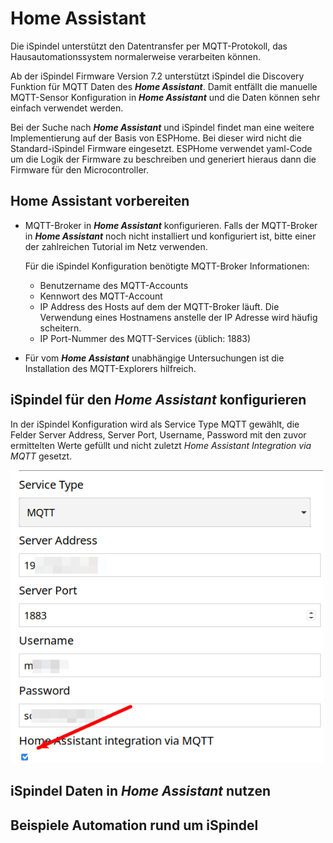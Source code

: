 # Home Assistant
Die iSpindel unterstützt den Datentransfer per MQTT-Protokoll, das Hausautomationssystem normalerweise verarbeiten können. 

Ab der iSpindel Firmware Version 7.2 unterstützt iSpindel die Discovery Funktion für MQTT Daten des **<em>Home Assistant</em>**. Damit entfällt die manuelle MQTT-Sensor Konfiguration in **<em>Home Assistant</em>** und die Daten können sehr einfach verwendet werden.

Bei der Suche nach **<em>Home Assistant</em>** und iSpindel findet man eine weitere Implementierung auf der Basis von ESPHome. Bei dieser wird nicht die Standard-iSpindel Firmware eingesetzt. ESPHome verwendet yaml-Code um die Logik der Firmware zu beschreiben und generiert hieraus dann die Firmware für den Microcontroller.

## Home Assistant vorbereiten

- MQTT-Broker in **<em>Home Assistant</em>** konfigurieren. 
Falls der MQTT-Broker in **<em>Home Assistant</em>** noch nicht installiert und konfiguriert ist, bitte einer der zahlreichen Tutorial im Netz verwenden.

   Für die iSpindel Konfiguration benötigte MQTT-Broker Informationen:
   
   - Benutzername des MQTT-Accounts
   - Kennwort des MQTT-Account
   - IP Address des Hosts auf dem der MQTT-Broker läuft. Die Verwendung eines Hostnamens anstelle der IP Adresse wird häufig scheitern.
   - IP Port-Nummer des MQTT-Services (üblich: 1883)

- Für vom **<em>Home Assistant</em>** unabhängige Untersuchungen ist die Installation des MQTT-Explorers hilfreich.

## iSpindel für den **<em>Home Assistant</em>** konfigurieren

In der iSpindel Konfiguration wird als Service Type MQTT gewählt, die Felder Server Address, Server Port, Username, Password mit den zuvor ermittelten Werte gefüllt und nicht zuletzt <em>Home Assistant Integration via MQTT</em> gesetzt.

<img src="/pics/iSpindelHAMQTTConfig.png" width="500"/>

## iSpindel Daten in **<em>Home Assistant</em>** nutzen

## Beispiele Automation rund um iSpindel